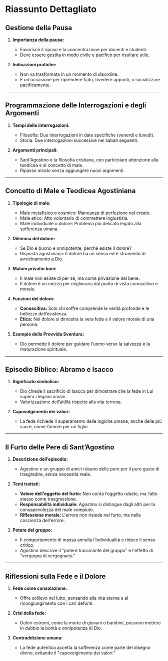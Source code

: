 # **Riassunto Dettagliato**

## **Gestione della Pausa**
1. **Importanza della pausa:**
   - Favorisce il riposo e la concentrazione per docenti e studenti.
   - Deve essere gestita in modo civile e pacifico per risultare utile.

2. **Indicazioni pratiche:**
   - Non va trasformata in un momento di disordine.
   - È un'occasione per riprendere fiato, rivedere appunti, o socializzare pacificamente.

---

## **Programmazione delle Interrogazioni e degli Argomenti**
1. **Tempi delle interrogazioni:**
   - Filosofia: Due interrogazioni in date specifiche (venerdì e lunedì).
   - Storia: Due interrogazioni successive nei sabati seguenti.

2. **Argomenti principali:**
   - Sant'Agostino e la filosofia cristiana, con particolare attenzione alla teodicea e al concetto di male.
   - Ripasso mirato senza aggiungere nuovi argomenti.

---

## **Concetto di Male e Teodicea Agostiniana**
1. **Tipologie di male:**
   - Male metafisico o cosmico: Mancanza di perfezione nel creato.
   - Male etico: Atto volontario di commettere ingiustizia.
   - Male individuale o dolore: Problema più delicato legato alla sofferenza umana.

2. **Dilemma del dolore:**
   - Se Dio è buono e onnipotente, perché esiste il dolore?
   - Risposta agostiniana: Il dolore ha un senso ed è strumento di avvicinamento a Dio.

3. **Malum privatio boni:**
   - Il male non esiste di per sé, ma come privazione del bene.
   - Il dolore è un mezzo per migliorarsi dal punto di vista conoscitivo e morale.

4. **Funzioni del dolore:**
   - **Conoscitiva:** Solo chi soffre comprende le verità profonde e le bellezze dell’esistenza.
   - **Etica:** Nel dolore si dimostra la vera fede e il valore morale di una persona.

5. **Esempio della Provvida Sventura:**
   - Dio permette il dolore per guidare l'uomo verso la salvezza e la maturazione spirituale.

---

## **Episodio Biblico: Abramo e Isacco**
1. **Significato simbolico:**
   - Dio chiede il sacrificio di Isacco per dimostrare che la fede in Lui supera i legami umani.
   - Valorizzazione dell’aldilà rispetto alla vita terrena.

2. **Capovolgimento dei valori:**
   - La fede richiede il superamento delle logiche umane, anche delle più sacre, come l’amore per un figlio.

---

## **Il Furto delle Pere di Sant’Agostino**
1. **Descrizione dell’episodio:**
   - Agostino e un gruppo di amici rubano delle pere per il puro gusto di trasgredire, senza necessità reale.

2. **Temi trattati:**
   - **Valore dell'oggetto del furto:** Non conta l’oggetto rubato, ma l’atto stesso come trasgressione.
   - **Responsabilità individuale:** Agostino si distingue dagli altri per la consapevolezza del male compiuto.
   - **Riflessione morale:** L'errore non risiede nel furto, ma nella coscienza dell'errore.

3. **Potere del gruppo:**
   - Il comportamento di massa annulla l’individualità e riduce il senso critico.
   - Agostino descrive il "potere trascinante del gruppo" e l'effetto di "vergogna di vergognarsi."

---

## **Riflessioni sulla Fede e il Dolore**
1. **Fede come consolazione:**
   - Offre sollievo nel lutto, pensando alla vita eterna e al ricongiungimento con i cari defunti.

2. **Crisi della fede:**
   - Dolori estremi, come la morte di giovani o bambini, possono mettere in dubbio la bontà e onnipotenza di Dio.

3. **Contraddizione umana:**
   - La fede autentica accetta la sofferenza come parte del disegno divino, evitando il "capovolgimento dei valori."
